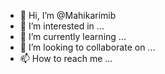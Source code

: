 - 👋 Hi, I’m @Mahikarimib
- 👀 I’m interested in ...
- 🌱 I’m currently learning ...
- 💞️ I’m looking to collaborate on ...
- 📫 How to reach me ...

<!---
Mahikarimib/Mahikarimib is a ✨ special ✨ repository because its `README.md` (this file) appears on your GitHub profile.
You can click the Preview link to take a look at your changes.
--->
